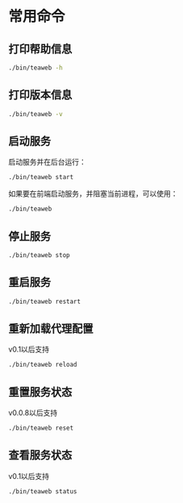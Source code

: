 # 常用命令
## 打印帮助信息
~~~bash
./bin/teaweb -h
~~~

## 打印版本信息
~~~bash
./bin/teaweb -v
~~~

## 启动服务
启动服务并在后台运行：
~~~bash
./bin/teaweb start
~~~

如果要在前端启动服务，并阻塞当前进程，可以使用：
~~~bash
./bin/teaweb
~~~

## 停止服务
~~~bash
./bin/teaweb stop
~~~

## 重启服务
~~~bash
./bin/teaweb restart
~~~

## 重新加载代理配置
v0.1以后支持
~~~bash
./bin/teaweb reload
~~~

## 重置服务状态
v0.0.8以后支持
~~~bash
./bin/teaweb reset
~~~

## 查看服务状态
v0.1以后支持
~~~bash
./bin/teaweb status
~~~
